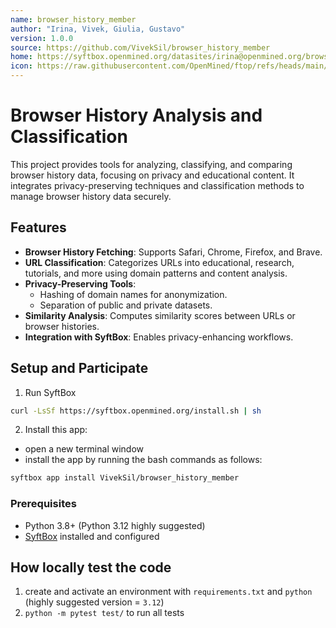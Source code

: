 ```yaml
---
name: browser_history_member
author: "Irina, Vivek, Giulia, Gustavo"
version: 1.0.0
source: https://github.com/VivekSil/browser_history_member
home: https://syftbox.openmined.org/datasites/irina@openmined.org/browser_history_agg
icon: https://raw.githubusercontent.com/OpenMined/ftop/refs/heads/main/icon.png
---
```


# Browser History Analysis and Classification

This project provides tools for analyzing, classifying, and comparing browser history data, focusing on privacy and educational content. It integrates privacy-preserving techniques and classification methods to manage browser history data securely.

## Features

- **Browser History Fetching**: Supports Safari, Chrome, Firefox, and Brave.
- **URL Classification**: Categorizes URLs into educational, research, tutorials, and more using domain patterns and content analysis.
- **Privacy-Preserving Tools**:
  - Hashing of domain names for anonymization.
  - Separation of public and private datasets.
- **Similarity Analysis**: Computes similarity scores between URLs or browser histories.
- **Integration with SyftBox**: Enables privacy-enhancing workflows.

## Setup and Participate

1. Run SyftBox
  ```bash
  curl -LsSf https://syftbox.openmined.org/install.sh | sh
  ```

2. Install this app:
  - open a new terminal window
  - install the app by running the bash commands as follows:
  ```bash
  syftbox app install VivekSil/browser_history_member
  ```

### Prerequisites

- Python 3.8+ (Python 3.12 highly suggested)
- [SyftBox](https://github.com/OpenMined/syftbox) installed and configured

## How locally test the code
1. create and activate an environment with `requirements.txt` and `python` (highly suggested version = `3.12`)
2. `python -m pytest test/` to run all tests
